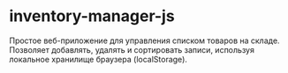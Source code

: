 # inventory-manager-js
Простое веб-приложение для управления списком товаров на складе. Позволяет добавлять, удалять и сортировать записи, используя локальное хранилище браузера (localStorage). 
